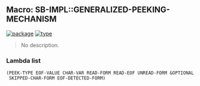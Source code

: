 ## Macro: SB-IMPL::GENERALIZED-PEEKING-MECHANISM
[![package](https://img.shields.io/badge/Package-SB--IMPL-5f9ea0.svg?style=social&colorA=999999)](../) [![type](https://img.shields.io/badge/Type-Macro-5f9ea0.svg?style=social&colorA=999999)](../#macro) 

> No description.

### Lambda list
```
(PEEK-TYPE EOF-VALUE CHAR-VAR READ-FORM READ-EOF UNREAD-FORM &OPTIONAL
 SKIPPED-CHAR-FORM EOF-DETECTED-FORM)
```
